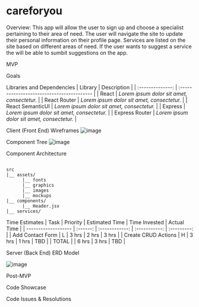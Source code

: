# careforyou

Overview: This app will allow the user to sign up and choose a specialist pertaining to their area of need. The user will navigate the site to update their personal information on their profile page. Services are listed on the site based on different areas of need. If the user wants to suggest a service the will be able to sumbit suggestions on the app.

MVP


Goals

Libraries and Dependencies
|     Library      | Description                                |
| :--------------: | :----------------------------------------- |
|      React       | _Lorem ipsum dolor sit amet, consectetur._ |
|   React Router   | _Lorem ipsum dolor sit amet, consectetur._ |
| React SemanticUI | _Lorem ipsum dolor sit amet, consectetur._ |
|     Express      | _Lorem ipsum dolor sit amet, consectetur._ |
|  Express Router  | _Lorem ipsum dolor sit amet, consectetur._ |





Client (Front End)
Wireframes
![image](https://user-images.githubusercontent.com/87203079/135937737-bd8ed00d-0e30-4c20-bb82-2aad8cc4ff4e.png)




Component Tree
![image](https://user-images.githubusercontent.com/87203079/135937591-f3e681c0-a53f-4578-b85a-c18e1d5b0d75.png)





Component Architecture

``` structure

src
|__ assets/
      |__ fonts
      |__ graphics
      |__ images
      |__ mockups
|__ components/
      |__ Header.jsx
|__ services/

```


Time Estimates
| Task                | Priority | Estimated Time | Time Invested | Actual Time |
| ------------------- | :------: | :------------: | :-----------: | :---------: |
| Add Contact Form    |    L     |     3 hrs      |     2 hrs     |    3 hrs    |
| Create CRUD Actions |    H     |     3 hrs      |     1 hrs     |     TBD     |
| TOTAL               |          |     6 hrs      |     3 hrs     |     TBD     |


Server (Back End)
ERD Model


![image](https://user-images.githubusercontent.com/87203079/135937321-d48aed3f-2bbf-4bd2-98b8-67780d8e2d81.png)




Post-MVP

Code Showcase


Code Issues & Resolutions
